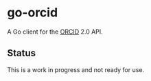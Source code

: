 go-orcid
========

A Go client for the [ORCID](https://orcid.org/) 2.0 API.

Status
------

This is a work in progress and not ready for use.
